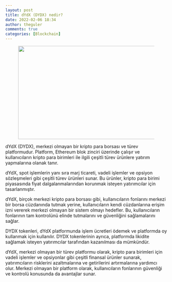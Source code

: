 ```yaml
---
layout: post
title: dYdX (DYDX) nedir?
date: 2022-02-06 18:34
author: theguler
comments: true
categories: [Blockchain]
---
```

<!-- wp:image {"id":1468,"width":517,"height":290,"sizeSlug":"large","linkDestination":"none"} -->
<figure class="wp-block-image size-large is-resized"><img src="https://farukguler.com/assets/post_images/dydx.jpg?w=1024" alt="" class="wp-image-1468" width="517" height="290" /></figure>
<!-- /wp:image -->

<!-- wp:paragraph -->
<p>dYdX (DYDX), merkezi olmayan bir kripto para borsası ve türev platformudur. Platform, Ethereum blok zinciri üzerinde çalışır ve kullanıcıların kripto para birimleri ile ilgili çeşitli türev ürünlere yatırım yapmalarına olanak tanır.</p>
<!-- /wp:paragraph -->

<!-- wp:paragraph -->
<p>dYdX, spot işlemlerin yanı sıra marj ticareti, vadeli işlemler ve opsiyon sözleşmeleri gibi çeşitli türev ürünleri sunar. Bu ürünler, kripto para birimi piyasasında fiyat dalgalanmalarından korunmak isteyen yatırımcılar için tasarlanmıştır.</p>
<!-- /wp:paragraph -->

<!-- wp:paragraph -->
<p>dYdX, birçok merkezi kripto para borsası gibi, kullanıcıların fonlarını merkezi bir borsa cüzdanında tutmak yerine, kullanıcıların kendi cüzdanlarına erişim izni vererek merkezi olmayan bir sistem olmayı hedefler. Bu, kullanıcıların fonlarının tam kontrolünü elinde tutmalarını ve güvenliğini sağlamalarını sağlar.</p>
<!-- /wp:paragraph -->

<!-- wp:paragraph -->
<p>DYDX tokenleri, dYdX platformunda işlem ücretleri ödemek ve platformda oy kullanmak için kullanılır. DYDX tokenlerinin ayrıca, platformda likidite sağlamak isteyen yatırımcılar tarafından kazanılması da mümkündür.</p>
<!-- /wp:paragraph -->

<!-- wp:paragraph -->
<p>dYdX, merkezi olmayan bir türev platformu olarak, kripto para birimleri için vadeli işlemler ve opsiyonlar gibi çeşitli finansal ürünler sunarak, yatırımcıların risklerini azaltmalarına ve getirilerini artırmalarına yardımcı olur. Merkezi olmayan bir platform olarak, kullanıcıların fonlarının güvenliği ve kontrolü konusunda da avantajlar sunar.</p>
<!-- /wp:paragraph -->


